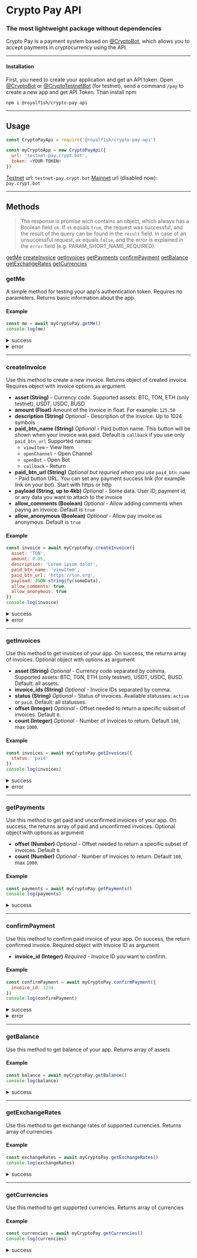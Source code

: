 # Crypto Pay API

### The most lightweight package without dependencies

Crypto Pay is a payment system based on <a target="_blank" href="http://t.me/CryptoBot">@CryptoBot</a>, which allows you to accept payments in cryptocurrency using the API.

---

#### Installation

First, you need to create your application and get an API token. Open <a target="_blank" href="http://t.me/CryptoBot">@CryptoBot</a> or <a target="_blank" href="http://t.me/CryptoTestnetBot">@CryptoTestnetBot</a> (for testnet), send a command `/pay` to create a new app and get API Token. Than install npm

```
npm i @royalf1sh/crypto-pay-api
```

---

## Usage

```javascript
const CryptoPayApi = require('@royalf1sh/crypto-pay-api')

const myCryptoApp = new CryptoPayApi({
  url: 'testnet-pay.crypt.bot',
  token: <YOUR-TOKEN>
})
```

<a target="_blank" href="http://t.me/CryptoTestnetBot">Testnet</a> url: `testnet-pay.crypt.bot`
<a target="_blank" href="http://t.me/CryptoBot">Mainnet</a> url (disabled now): `pay.crypt.bot`

---

## Methods

> The response is promise wich contains an object, which always has a Boolean field `ok`. If `ok` equals `true`, the request was successful, and the result of the query can be found in the `result` field. In case of an unsuccessful request, `ok` equals `false`, and the error is explained in the `error` field (e.g. PARAM_SHORT_NAME_REQUIRED).

[getMe](#getMe)
[createInvoice](#createinvoice)
[getInvoices](#getinvoices)
[getPayments](#getpayments)
[confirmPayment](#confirmpayment)
[getBalance](#getbalance)
[getExchangeRates](#getexchangeRates)
[getCurrencies](#getcurrencies)

### getMe

A simple method for testing your app's authentication token. Requires no parameters. Returns basic information about the app.

#### Example

```js
const me = await myCryptoPay.getMe()
console.log(me)
```

<details>
  <summary>success</summary>
  
```js
{
  ok: true,
  result: {
    app_id: xxxx,
    name: 'Name of App',
    payment_processing_bot_username: 'CryptoTestnetBot'
  }
}
```
  
</details>
<details>
  <summary>error</summary>
  
```js
{ ok: false, error: { code: 401, name: 'UNAUTHORIZED' } }
```
  
</details>

---

### createInvoice

Use this method to create a new invoice. Returns object of created invoice.
Requires object with invoice options as argument.

- **asset (String)** - Currency code. Supported assets: BTC, TON, ETH (only testnet), USDT, USDC, BUSD
- **amount (Float)**
  Amount of the invoice in float. For example: `125.50`
- **description (String)** _Optional_ - Description of the invoice. Up to 1024 symbols
- **paid_btn_name (String)** _Optional_ - Paid button name. This button will be shown when your invoice was paid. Default is `callback` if you use only `paid_btn_url`
  Supported names:
  - `viewItem` - View Item
  - `openChannel` - Open Channel
  - `openBot` - Open Bot
  - `callback` - Return
- **paid_btn_url (String)** _Optional but requried when you use_ `paid_btn_name` - Paid button URL. You can set any payment success link (for example link on your bot). Start with https or http
- **payload (String, up to 4kb)** _Optional_ - Some data. User ID, payment id, or any data you want to attach to the invoice
- **allow_comments (Boolean)** _Optional_ - Allow adding comments when paying an invoice. Default is `true`
- **allow_anonymous (Boolean)** _Optional_ - Allow pay invoice as anonymous. Default is `true`

#### Example

```js
const invoice = await myCryptoPay.createInvoice({
  asset: 'TON',
  amount: 0.05,
  description: 'Lorem ipsum dolor',
  paid_btn_name: 'viewItem',
  paid_btn_url: 'https://ton.org',
  payload: JSON.stringify(someData),
  allow_comments: true,
  allow_anonymous: true
})
console.log(invoice)
```

<details>
  <summary>success</summary>
  
```js
{
  ok: true,
  result: {
    invoice_id: 1422,
    status: 'active',
    hash: 'IVuWdeBit4d5',
    asset: 'TON',
    amount: '0.05',
    pay_url: 'https://t.me/CryptoTestnetBot?start=IVuWdeBit4d5',
    description: 'Lorem ipsum dolor',
    created_at: '2021-11-29T21:10:43.516Z',
    allow_comments: true,
    allow_anonymous: true,
    payload: '{"some":"text"}',
    paid_btn_name: 'viewItem',
    paid_btn_url: 'https://ton.org',
    is_confirmed: false
  }
}
```

</details>
<details>
  <summary>error</summary>
  
```js
{
  ok: false,
  error: {
    code: 400,
    name: 'ASSET_INVALID',
    supported_assets: [
      'BTC',  'ETH',
      'TON',  'BNB',
      'BUSD', 'USDC',
      'USDT'
    ]
  }
}
```
  
</details>

---

### getInvoices

Use this method to get invoices of your app. On success, the returns array of invoices. Optional object with options as argument

- **asset (String)** _Optional_ - Currency code separated by comma. Supported assets: BTC, TON, ETH (only testnet), USDT, USDC, BUSD. Default: all assets.
- **invoice_ids (String)** _Optional_ - Invoice IDs separated by comma.
- **status (String)** _Optional_ - Status of invoices. Available statusses: `active` or `paid`. Default: all statusses.
- **offset (Integer)** _Optional_ - Offset needed to return a specific subset of invoices. Default `0`.
- **count (Integer)** _Optional_ - Number of invoices to return. Default `100`, max `1000`.

#### Example

```js
const invoices = await myCryptoPay.getInvoices({
  status: 'paid'
})
console.log(invoices)
```

<details>
  <summary>success</summary>
  
```js
{ 
  ok: true,
  result: { count: 1, 
  items: [ 
    {
      invoice_id: 1407,
      status: 'paid',
      hash: 'IVZZ22QMSmdS',
      asset: 'TON',
      amount: '0.05',
      pay_url: 'https://t.me/CryptoTestnetBot?start=IVZZ22QMSmdS',
      description: 'Duis felis ligula, tincidunt vel bibendum vitae',
      created_at: '2021-11-29T18:30:15.527Z',
      paid_at: '2021-11-29T18:32:36.017Z',
      allow_comments: true,
      allow_anonymous: true,
      paid_anonymously: true,
      comment: 'User comment',
      is_confirmed: true,
      confirmed_at: '2021-11-29T18:34:04.019Z'
    }
  ]
 }
}
```

</details>
<details>
  <summary>error</summary>
  
```js
{
  ok: false,
  error: {
    code: 400,
    name: 'STATUS_INVALID',
    allowed_statuses: [ 'active', 'paid' ]
  }
}
```
</details>

---

### getPayments

Use this method to get paid and unconfirmed invoices of your app. On success, the returns array of paid and unconfirmed invoices. Optional object with options as argument

- **offset (Number)** _Optional_ - Offset needed to return a specific subset of invoices. Default `0`.
- **count (Number)** _Optional_ - Number of invoices to return. Default `100`, max `1000`.

#### Example

```js
const payments = await myCryptoPay.getPayments()
console.log(payments)
```

<details>
  <summary>success</summary>
  
```js
{ 
  ok: true,
  result: { count: 1, 
  items: [ 
   {
     invoice_id: 1419,
     status: 'paid',
     hash: 'IVlAyKPZDMoR',
     asset: 'TON',
     amount: '0.05',
     pay_url: 'https://t.me/CryptoTestnetBot?start=IVlAyKPZDMoR',
     description: 'Duis felis ligula, tincidunt vel bibendum vitae',
     created_at: '2021-11-29T20:54:13.507Z',
     paid_at: '2021-11-29T21:57:17.816Z',
     allow_comments: true,
     allow_anonymous: true,
     paid_anonymously: false,
     payload: 'Lorem ipsum dolor ',
     paid_btn_name: 'viewItem',
     paid_btn_url: 'https://ton.org',
     is_confirmed: false
    }
   ] 
 } 
}
```

</details>

---

### confirmPayment

Use this method to confirm paid invoice of your app. On success, the return confirmed invoice. Required object with Invoice ID as argument

- **invoice_id (Integer)** _Required_ - Invoice ID you want to confirm.

#### Example

```js
const confirmPayment = await myCryptoPay.confirmPayment({
  invoice_id: 1234
})
console.log(confirmPayment)
```

<details>
  <summary>success</summary>
  
```js
{
  ok: true,
  result: {
    invoice_id: 1419,
    status: 'paid',
    hash: 'IVlAyKPZDMoR',
    asset: 'TON',
    amount: '0.05',
    pay_url: 'https://t.me/CryptoTestnetBot?start=IVlAyKPZDMoR',
    description: 'Duis felis ligula, tincidunt vel bibendum vitae',
    created_at: '2021-11-29T20:54:13.507Z',
    paid_at: '2021-11-29T21:57:17.816Z',
    allow_comments: true,
    allow_anonymous: true,
    payload: 'Lorem ipsum dolor ',
    paid_btn_name: 'viewItem',
    paid_btn_url: 'https://ton.org',
    is_confirmed: true,
    confirmed_at: '2021-11-29T22:07:03.251Z'
  }
}
```

</details>
<details>
  <summary>error</summary>
  
```js
{ ok: false, error: { code: 400, name: 'INVOICE_NOT_FOUND' } }
```
</details>

---

### getBalance

Use this method to get balance of your app. Returns array of assets

#### Example

```js
const balance = await myCryptoPay.getBalance()
console.log(balance)
```

<details>
  <summary>success</summary>
  
```js
{
  ok: true,
  result: [
    { currency_code: 'BTC', available: '0' },
    { currency_code: 'ETH', available: '0' },
    { currency_code: 'TON', available: '100' },
    { currency_code: 'BNB', available: '0' },
    { currency_code: 'BUSD', available: '0' },
    { currency_code: 'USDC', available: '0' },
    { currency_code: 'USDT', available: '0' }
  ]
}
```

</details>

---

### getExchangeRates

Use this method to get exchange rates of supported currencies. Returns array of currencies

#### Example

```js
const exchangeRates = await myCryptoPay.getExchangeRates()
console.log(exchangeRates)
```

<details>
  <summary>success</summary>
  
```js
{
  ok: true,
  result: [
    {
      is_valid: true,
      source: 'BTC',
      target: 'RUB',
      rate: '4352500.00000000'
    },
    { 
      is_valid: true, 
      source: 'BTC', 
      target: 'USD', 
      rate: '58208.74' 
    },
    {
      is_valid: true,
      source: 'BTC',
      target: 'EUR',
      rate: '51608.27634518'
    },
    {
      is_valid: true,
      source: 'BTC',
      target: 'BYN',
      rate: '148607.32068118'
    },
    {
      is_valid: true,
      source: 'BTC',
      target: 'UAH',
      rate: '1584025.65210026'
    },
    {
      is_valid: true,
      source: 'BTC',
      target: 'KZT',
      rate: '25483546.66840868'
    },
    {
      is_valid: true,
      source: 'ETH',
      target: 'RUB',
      rate: '332729.10000000'
    },
    { 
      is_valid: true, 
      source: 'ETH', 
      target: 'USD', 
      rate: '4444.8' 
    },
    {
      is_valid: true,
      source: 'ETH',
      target: 'EUR',
      rate: '3940.7907936'
    },
    {
      is_valid: true,
      source: 'ETH',
      target: 'BYN',
      rate: '11347.6055136'
    },
    {
      is_valid: true,
      source: 'ETH',
      target: 'UAH',
      rate: '120955.6712352'
    },
    {
      is_valid: true,
      source: 'ETH',
      target: 'KZT',
      rate: '1945915.1363136'
    },
    {
      is_valid: true,
      source: 'TON',
      target: 'RUB',
      rate: '223.07911600'
    },
    {
      is_valid: true,
      source: 'TON',
      target: 'USD',
      rate: '2.99000000'
    },
    {
      is_valid: true,
      source: 'TON',
      target: 'EUR',
      rate: '2.65095493'
    },
    {
      is_valid: true,
      source: 'TON',
      target: 'BYN',
      rate: '7.63349093'
    },
    {
      is_valid: true,
      source: 'TON',
      target: 'UAH',
      rate: '81.36641851'
    },
    {
      is_valid: true,
      source: 'TON',
      target: 'KZT',
      rate: '1309.00968718'
    },
    {
      is_valid: true,
      source: 'BNB',
      target: 'RUB',
      rate: '46613.00000000'
    },
    { 
      is_valid: true, 
      source: 'BNB', 
      target: 'USD', 
      rate: '622.7' 
    },
    {
      is_valid: true,
      source: 'BNB',
      target: 'EUR',
      rate: '552.0901789'
    },
    {
      is_valid: true,
      source: 'BNB',
      target: 'BYN',
      rate: '1589.7574589'
    },
    {
      is_valid: true,
      source: 'BNB',
      target: 'UAH',
      rate: '16945.4410723'
    },
    {
      is_valid: true,
      source: 'BNB',
      target: 'KZT',
      rate: '272615.4957214'
    },
    {
      is_valid: true,
      source: 'BUSD',
      target: 'RUB',
      rate: '74.72000000'
    },
    {
      is_valid: true,
      source: 'BUSD',
      target: 'USD',
      rate: '1.00000000'
    },
    {
      is_valid: true,
      source: 'BUSD',
      target: 'EUR',
      rate: '0.88660700'
    },
    {
      is_valid: true,
      source: 'BUSD',
      target: 'BYN',
      rate: '2.55300700'
    },
    {
      is_valid: true,
      source: 'BUSD',
      target: 'UAH',
      rate: '27.21284900'
    },
    {
      is_valid: true,
      source: 'BUSD',
      target: 'KZT',
      rate: '437.79588200'
    },
    {
      is_valid: true,
      source: 'USDC',
      target: 'RUB',
      rate: '74.60840000'
    },
    {
      is_valid: true,
      source: 'USDC',
      target: 'USD',
      rate: '1.00000000'
    },
    {
      is_valid: true,
      source: 'USDC',
      target: 'EUR',
      rate: '0.88660700'
    },
    {
      is_valid: true,
      source: 'USDC',
      target: 'BYN',
      rate: '2.55300700'
    },
    {
      is_valid: true,
      source: 'USDC',
      target: 'UAH',
      rate: '27.21284900'
    },
    {
      is_valid: true,
      source: 'USDC',
      target: 'KZT',
      rate: '437.79588200'
    },
    {
      is_valid: true,
      source: 'USDT',
      target: 'RUB',
      rate: '74.73000000'
    },
    {
      is_valid: true,
      source: 'USDT',
      target: 'USD',
      rate: '1.00000000'
    },
    {
      is_valid: true,
      source: 'USDT',
      target: 'EUR',
      rate: '0.88660700'
    },
    {
      is_valid: true,
      source: 'USDT',
      target: 'BYN',
      rate: '2.55300700'
    },
    {
      is_valid: true,
      source: 'USDT',
      target: 'UAH',
      rate: '27.21284900'
    },
    {
      is_valid: true,
      source: 'USDT',
      target: 'KZT',
      rate: '437.79588200'
    }
  ]
}
```
</details>

---

### getCurrencies

Use this method to get supported currencies. Returns array of currencies

#### Example

```js
const currencies = await myCryptoPay.getCurrencies()
console.log(currencies)
```

<details>
  <summary>success</summary>
  
```js
{
  ok: true,
  result: [
    {
      is_blockchain: true,
      is_stablecoin: false,
      is_fiat: false,
      name: 'Bitcoin',
      code: 'BTC',
      url: 'https://bitcoin.org/',
      decimals: 8
    },
    {
      is_blockchain: true,
      is_stablecoin: false,
      is_fiat: false,
      name: 'Ethereum',
      code: 'ETH',
      url: 'https://ethereum.org/',
      decimals: 18
    },
    {
      is_blockchain: true,
      is_stablecoin: false,
      is_fiat: false,
      name: 'Toncoin',
      code: 'TON',
      url: 'https://ton.org/',
      decimals: 9
    },
    {
      is_blockchain: true,
      is_stablecoin: false,
      is_fiat: false,
      name: 'Binance Coin',
      code: 'BNB',
      url: 'https://binance.org/',
      decimals: 18
    },
    {
      is_blockchain: false,
      is_stablecoin: true,
      is_fiat: false,
      name: 'Binance USD',
      code: 'BUSD',
      url: 'https://www.binance.com/en/busd',
      decimals: 18
    },
    {
      is_blockchain: false,
      is_stablecoin: true,
      is_fiat: false,
      name: 'USD Coin',
      code: 'USDC',
      url: 'https://www.centre.io/usdc',
      decimals: 18
    },
    {
      is_blockchain: false,
      is_stablecoin: true,
      is_fiat: false,
      name: 'Tether',
      code: 'USDT',
      url: 'https://tether.to/',
      decimals: 18
    },
    {
      is_blockchain: false,
      is_stablecoin: false,
      is_fiat: true,
      name: 'Russian ruble',
      code: 'RUB',
      decimals: 8
    },
    {
      is_blockchain: false,
      is_stablecoin: false,
      is_fiat: true,
      name: 'United States dollar',
      code: 'USD',
      decimals: 8
    },
    {
      is_blockchain: false,
      is_stablecoin: false,
      is_fiat: true,
      name: 'Euro',
      code: 'EUR',
      decimals: 8
    },
    {
      is_blockchain: false,
      is_stablecoin: false,
      is_fiat: true,
      name: 'Belarusian ruble',
      code: 'BYN',
      decimals: 8
    },
    {
      is_blockchain: false,
      is_stablecoin: false,
      is_fiat: true,
      name: 'Ukrainian hryvnia',
      code: 'UAH',
      decimals: 8
    },
    {
      is_blockchain: false,
      is_stablecoin: false,
      is_fiat: true,
      name: 'Pound sterling',
      code: 'GBP',
      decimals: 8
    },
    {
      is_blockchain: false,
      is_stablecoin: false,
      is_fiat: true,
      name: 'Renminbi',
      code: 'CNY',
      decimals: 8
    },
    {
      is_blockchain: false,
      is_stablecoin: false,
      is_fiat: true,
      name: 'Kazakhstani tenge',
      code: 'KZT',
      decimals: 8
    }
  ]
}
```

</details>

